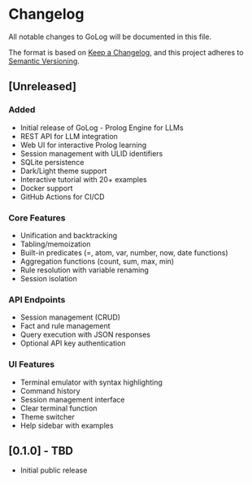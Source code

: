 # Changelog

All notable changes to GoLog will be documented in this file.

The format is based on [Keep a Changelog](https://keepachangelog.com/en/1.0.0/),
and this project adheres to [Semantic Versioning](https://semver.org/spec/v2.0.0.html).

## [Unreleased]

### Added
- Initial release of GoLog - Prolog Engine for LLMs
- REST API for LLM integration
- Web UI for interactive Prolog learning
- Session management with ULID identifiers
- SQLite persistence
- Dark/Light theme support
- Interactive tutorial with 20+ examples
- Docker support
- GitHub Actions for CI/CD

### Core Features
- Unification and backtracking
- Tabling/memoization
- Built-in predicates (=, atom, var, number, now, date functions)
- Aggregation functions (count, sum, max, min)
- Rule resolution with variable renaming
- Session isolation

### API Endpoints
- Session management (CRUD)
- Fact and rule management
- Query execution with JSON responses
- Optional API key authentication

### UI Features
- Terminal emulator with syntax highlighting
- Command history
- Session management interface
- Clear terminal function
- Theme switcher
- Help sidebar with examples

## [0.1.0] - TBD
- Initial public release